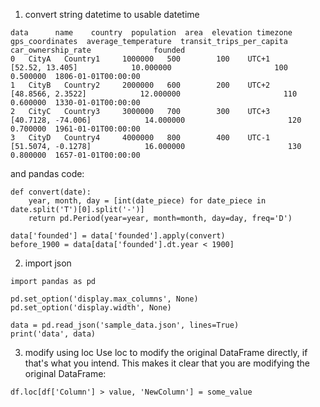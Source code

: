 1. convert string datetime to usable datetime
```
data      name    country  population  area  elevation timezone                            gps_coordinates  average_temperature  transit_trips_per_capita  car_ownership_rate              founded
0   CityA   Country1     1000000   500        100    UTC+1                            [52.52, 13.405]            10.000000                       100            0.500000  1806-01-01T00:00:00
1   CityB   Country2     2000000   600        200    UTC+2                          [48.8566, 2.3522]            12.000000                       110            0.600000  1330-01-01T00:00:00
2   CityC   Country3     3000000   700        300    UTC+3                         [40.7128, -74.006]            14.000000                       120            0.700000  1961-01-01T00:00:00
3   CityD   Country4     4000000   800        400    UTC-1                         [51.5074, -0.1278]            16.000000                       130            0.800000  1657-01-01T00:00:00
```

and pandas code:

```python3
def convert(date):
    year, month, day = [int(date_piece) for date_piece in date.split('T')[0].split('-')]
    return pd.Period(year=year, month=month, day=day, freq='D')

data['founded'] = data['founded'].apply(convert)
before_1900 = data[data['founded'].dt.year < 1900]
```

2. import json

```python3
import pandas as pd

pd.set_option('display.max_columns', None)
pd.set_option('display.width', None)

data = pd.read_json('sample_data.json', lines=True)
print('data', data)
```


3. modify using loc
Use loc to modify the original DataFrame directly, if that's what you intend. This makes it clear that you are modifying the original DataFrame:
```
df.loc[df['Column'] > value, 'NewColumn'] = some_value
```
